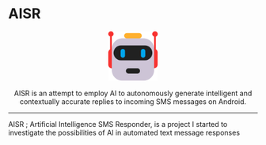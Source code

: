 # AISR



<p align="center">
  <img width="100" height="100" src="https://github.com/MurageKabui/AISR/blob/main/AISR.png?raw=true"><br>
</p>

<p align="center">
	AISR is an attempt to employ AI to autonomously generate intelligent and contextually accurate replies to incoming SMS messages on Android.
</p>

<hr/>

AISR ; Artificial Intelligence SMS Responder, is a project I started to
investigate the possibilities of AI in automated text message responses


